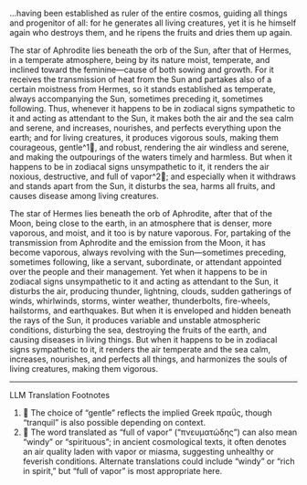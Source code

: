 ...having been established as ruler of the entire cosmos, guiding all things and progenitor of all: for he generates all living creatures, yet it is he himself again who destroys them, and he ripens the fruits and dries them up again.

The star of Aphrodite lies beneath the orb of the Sun, after that of Hermes, in a temperate atmosphere, being by its nature moist, temperate, and inclined toward the feminine—cause of both sowing and growth. For it receives the transmission of heat from the Sun and partakes also of a certain moistness from Hermes, so it stands established as temperate, always accompanying the Sun, sometimes preceding it, sometimes following. Thus, whenever it happens to be in zodiacal signs sympathetic to it and acting as attendant to the Sun, it makes both the air and the sea calm and serene, and increases, nourishes, and perfects everything upon the earth; and for living creatures, it produces vigorous souls, making them courageous, gentle^1🤖, and robust, rendering the air windless and serene, and making the outpourings of the waters timely and harmless. But when it happens to be in zodiacal signs unsympathetic to it, it renders the air noxious, destructive, and full of vapor^2🤖; and especially when it withdraws and stands apart from the Sun, it disturbs the sea, harms all fruits, and causes disease among living creatures.

The star of Hermes lies beneath the orb of Aphrodite, after that of the Moon, being close to the earth, in an atmosphere that is denser, more vaporous, and moist, and it too is by nature vaporous. For, partaking of the transmission from Aphrodite and the emission from the Moon, it has become vaporous, always revolving with the Sun—sometimes preceding, sometimes following, like a servant, subordinate, or attendant appointed over the people and their management. Yet when it happens to be in zodiacal signs unsympathetic to it and acting as attendant to the Sun, it disturbs the air, producing thunder, lightning, clouds, sudden gatherings of winds, whirlwinds, storms, winter weather, thunderbolts, fire-wheels, hailstorms, and earthquakes. But when it is enveloped and hidden beneath the rays of the Sun, it produces variable and unstable atmospheric conditions, disturbing the sea, destroying the fruits of the earth, and causing diseases in living things. But when it happens to be in zodiacal signs sympathetic to it, it renders the air temperate and the sea calm, increases, nourishes, and perfects all things, and harmonizes the souls of living creatures, making them vigorous.

---

LLM Translation Footnotes

1. 🤖 The choice of “gentle” reflects the implied Greek πραΰς, though “tranquil” is also possible depending on context.
2. 🤖 The word translated as “full of vapor” (“πνευματώδης”) can also mean “windy” or “spirituous”; in ancient cosmological texts, it often denotes an air quality laden with vapor or miasma, suggesting unhealthy or feverish conditions. Alternate translations could include “windy” or “rich in spirit,” but “full of vapor” is most appropriate here.